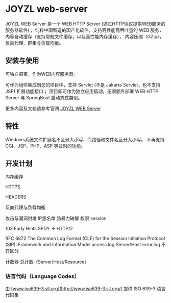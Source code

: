 # JOYZL web-server
JOYZL WEB Server 是一个 WEB HTTP Server (通过HTTP协议提供WEB服务的服务器软件)；
纯粹中国智造的国产化软件，支持高性能高吞吐量的 WEB 服务，
内容自动缓存（支持常规文件缓存，以及高性能内存缓存），
内容压缩（GZip），反向代理、群集与负载均衡。

## 安装与使用

可独立部署，作为WEB内容服务器;

可作为组件集成到您的项目中，支持 Servlet (不是 Jakarta Servlet，也不支持 JSP) 扩展功能接口；
项目即可作为独立应用启动，无须额外部署 WEB HTTP Server 与 SpringBoot 启动方式类似。

更多内容及文档请参考官网
[JOYZL WEB Server](http://web.joyzl.net)

## 特性

Windows系统文件扩展名不区分大小写，而路径和文件名区分大小写。
不再支持 CGI、JSP、PHP、ASP 等过时的功能。

## 开发计划

内存缓存

HTTPS

HEADERS

反向代理与负载均衡

攻击与漏洞封堵
	IP黑名单
	防暴力破解
	权限
session

103 Early Hints
SPDY -> HTTP/2

RFC 6872 The Common Log Format (CLF) for the Session Initiation Protocol (SIP): Framework and Information Model 
access.log Server/Host
error.log 不在区分

计数器 总计数（Server/Host/Resource）


### 语言代码（Language Codes）

由 [www.iso639-3.sil.org](http://www.iso639-3.sil.org/) 提供 ISO 639-3 语言代码集

